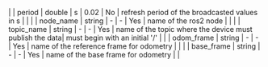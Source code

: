 | | period      | double  | s              |   0.02        | No                             | refresh period of the broadcasted values in s           |                                  |
| | node_name   | string  | -              |   -           | Yes                            | name of the ros2 node                                   |                                  |
| | topic_name  | string  | -              |   -           | Yes                            | name of the topic where the device must publish the data| must begin with an initial '/'   |
| | odom_frame  | string  | -              |   -           | Yes                            | name of the reference frame for odometry                |                                  |
| | base_frame  | string  | -              |   -           | Yes                            | name of the base frame for odometry                     |                                  |
